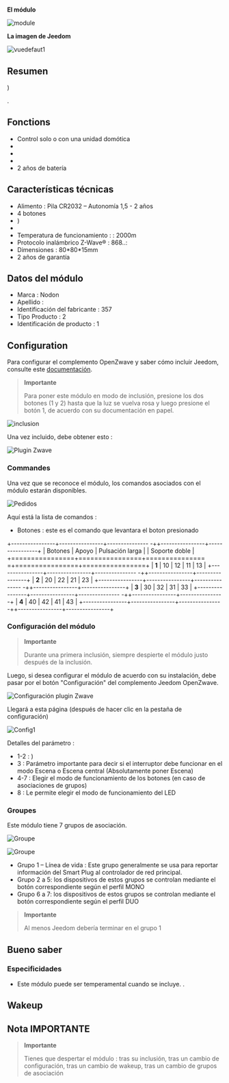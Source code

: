 # 

**El módulo**

![module](images/nodon.octan/module.jpg)

**La imagen de Jeedom**

![vuedefaut1](images/nodon.octan/vuedefaut1.jpg)

## Resumen

)

. 

## Fonctions

-   Control solo o con una unidad domótica
-   
-   
-   
-   2 años de batería

## Características técnicas

-   Alimento : Pila CR2032 – Autonomía 1,5 - 2 años
-   4 botones
-   )
-   
-   Temperatura de funcionamiento :  : 2000m
-   Protocolo inalámbrico Z-Wave® : 868..: 
-   Dimensiones : 80\*80\*15mm
-   2 años de garantía

## Datos del módulo

-   Marca : Nodon
-   Apellido : 
-   Identificación del fabricante : 357
-   Tipo Producto : 2
-   Identificación de producto : 1

## Configuration

Para configurar el complemento OpenZwave y saber cómo incluir Jeedom, consulte este [documentación](https://doc.jeedom.com/es_ES/plugins/automation%20protocol/openzwave/).

> **Importante**
>
> Para poner este módulo en modo de inclusión, presione los dos botones (1 y 2) hasta que la luz se vuelva rosa y luego presione el botón 1, de acuerdo con su documentación en papel.

![inclusion](images/nodon.octan/inclusion.jpg)

Una vez incluido, debe obtener esto :

![Plugin Zwave](images/nodon.octan/information.jpg)

### Commandes

Una vez que se reconoce el módulo, los comandos asociados con el módulo estarán disponibles.

![Pedidos](images/nodon.octan/commandes.jpg)

Aquí está la lista de comandos :

-   Botones : este es el comando que levantara el boton presionado

+----------------+----------------+--------------- -++----------------+----------------+
| Botones        | Apoyo          | Pulsación larga     |     | Soporte doble   |
+================+================+=============== =+================+================+
| **1**          | 10             | 12             | 11             | 13             |
+----------------+----------------+--------------- -++----------------+----------------+
| **2**          | 20             | 22             | 21             | 23             |
+----------------+----------------+--------------- -++----------------+----------------+
| **3**          | 30             | 32             | 31             | 33             |
+----------------+----------------+--------------- -++----------------+----------------+
| **4**          | 40             | 42             | 41             | 43             |
+----------------+----------------+--------------- -++----------------+----------------+

### Configuración del módulo

> **Importante**
>
> Durante una primera inclusión, siempre despierte el módulo justo después de la inclusión.

Luego, si desea configurar el módulo de acuerdo con su instalación, debe pasar por el botón "Configuración" del complemento Jeedom OpenZwave.

![Configuración plugin Zwave](images/plugin/bouton_configuration.jpg)

Llegará a esta página (después de hacer clic en la pestaña de configuración)

![Config1](images/nodon.octan/config1.jpg)

Detalles del parámetro :

-   1-2 : )
-   3 : Parámetro importante para decir si el interruptor debe funcionar en el modo Escena o Escena central (Absolutamente poner Escena)
-   4-7 : Elegir el modo de funcionamiento de los botones (en caso de asociaciones de grupos)
-   8 : Le permite elegir el modo de funcionamiento del LED

### Groupes

Este módulo tiene 7 grupos de asociación.

![Groupe](images/nodon.octan/groupe.jpg)

![Groupe](images/nodon.octan/groupe2.jpg)

-   Grupo 1 – Línea de vida : Este grupo generalmente se usa para reportar información del Smart Plug al controlador de red principal.
-   Grupo 2 a 5: los dispositivos de estos grupos se controlan mediante el botón correspondiente según el perfil MONO
-   Grupo 6 a 7: los dispositivos de estos grupos se controlan mediante el botón correspondiente según el perfil DUO

> **Importante**
>
> Al menos Jeedom debería terminar en el grupo 1

## Bueno saber

### Especificidades

-   Este módulo puede ser temperamental cuando se incluye. .

## Wakeup



## Nota IMPORTANTE

> **Importante**
>
> Tienes que despertar el módulo : tras su inclusión, tras un cambio de configuración, tras un cambio de wakeup, tras un cambio de grupos de asociación
